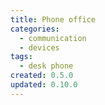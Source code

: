 ```yaml
---
title: Phone office
categories:
  - communication
  - devices
tags:
  - desk phone
created: 0.5.0
updated: 0.10.0
---
```

